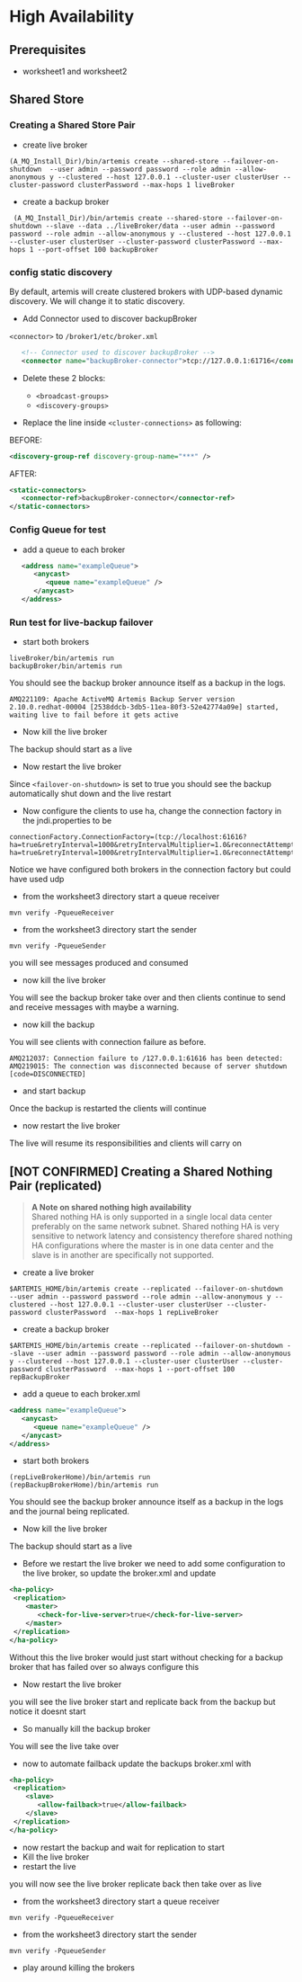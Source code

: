 # High Availability

## Prerequisites

-   worksheet1 and worksheet2

## Shared Store

### Creating a Shared Store Pair

-   create live broker

```code
(A_MQ_Install_Dir)/bin/artemis create --shared-store --failover-on-shutdown  --user admin --password password --role admin --allow-anonymous y --clustered --host 127.0.0.1 --cluster-user clusterUser --cluster-password clusterPassword --max-hops 1 liveBroker
```
-   create a backup broker

```code
 (A_MQ_Install_Dir)/bin/artemis create --shared-store --failover-on-shutdown --slave --data ../liveBroker/data --user admin --password password --role admin --allow-anonymous y --clustered --host 127.0.0.1 --cluster-user clusterUser --cluster-password clusterPassword --max-hops 1 --port-offset 100 backupBroker
```

### config static discovery

By default, artemis will create clustered brokers with UDP-based dynamic discovery. We will change it to static discovery.

-   Add Connector used to discover backupBroker

`<connector>` to `/broker1/etc/broker.xml`
```xml
   <!-- Connector used to discover backupBroker -->
   <connector name="backupBroker-connector">tcp://127.0.0.1:61716</connector>
```

-   Delete these 2 blocks:
    -    `<broadcast-groups>`  
    -    `<discovery-groups>`

-   Replace the line inside `<cluster-connections>` as following:

BEFORE:
```xml
<discovery-group-ref discovery-group-name="***" />
```

AFTER:
```xml
<static-connectors>
   <connector-ref>backupBroker-connector</connector-ref>
</static-connectors>
```

### Config Queue for test

-   add a queue to each broker
```xml
   <address name="exampleQueue">
      <anycast>
         <queue name="exampleQueue" />
      </anycast>
   </address>
```

### Run test for live-backup failover

-   start both brokers
```code
liveBroker/bin/artemis run
backupBroker/bin/artemis run
```
You should see the backup broker announce itself as a backup in the logs.
```
AMQ221109: Apache ActiveMQ Artemis Backup Server version 2.10.0.redhat-00004 [2538ddcb-3db5-11ea-80f3-52e42774a09e] started, waiting live to fail before it gets active
```

-   Now kill the live broker

The backup should start as a live


-   Now restart the live broker

Since `<failover-on-shutdown>` is set to true you should see the backup automatically shut down and the live restart

- Now configure the clients to use ha, change the connection factory in the jndi.properties to be
```code
connectionFactory.ConnectionFactory=(tcp://localhost:61616?ha=true&retryInterval=1000&retryIntervalMultiplier=1.0&reconnectAttempts=-1,tcp://localhost:61716?ha=true&retryInterval=1000&retryIntervalMultiplier=1.0&reconnectAttempts=-1)
```

Notice we have configured both brokers in the connection factory but could have used udp

-   from the worksheet3 directory start a queue receiver

```code
mvn verify -PqueueReceiver
```

-   from the worksheet3 directory start the sender

```code
mvn verify -PqueueSender
```

you will see messages produced and consumed

-   now kill the live broker

You will see the backup broker take over and then clients continue to send and receive messages with maybe a warning.

-   now kill the backup

You will see clients with connection failure as before.

```
AMQ212037: Connection failure to /127.0.0.1:61616 has been detected: AMQ219015: The connection was disconnected because of server shutdown [code=DISCONNECTED]
```

-   and start backup

Once the backup is restarted the clients will continue

-   now restart the live broker

The live will resume its responsibilities and clients will carry on

## [NOT CONFIRMED] Creating a Shared Nothing Pair (replicated)

> **A Note on shared nothing high availability**  
> Shared nothing HA is only supported in a single local data center preferably on the same network subnet. Shared nothing HA is very sensitive to network latency and consistency therefore shared nothing HA configurations where the master is in one data center and the slave is in another are specifically not supported.

-   create a live broker

```code
$ARTEMIS_HOME/bin/artemis create --replicated --failover-on-shutdown  --user admin --password password --role admin --allow-anonymous y --clustered --host 127.0.0.1 --cluster-user clusterUser --cluster-password clusterPassword  --max-hops 1 repLiveBroker
```

-   create a backup broker    

```code
$ARTEMIS_HOME/bin/artemis create --replicated --failover-on-shutdown --slave --user admin --password password --role admin --allow-anonymous y --clustered --host 127.0.0.1 --cluster-user clusterUser --cluster-password clusterPassword  --max-hops 1 --port-offset 100 repBackupBroker
```
-   add a queue to each broker.xml
```xml
<address name="exampleQueue">
   <anycast>
      <queue name="exampleQueue" />
   </anycast>
</address>
```

-   start both brokers

 ```code
 (repLiveBrokerHome)/bin/artemis run
 (repBackupBrokerHome)/bin/artemis run
 ```
 You should see the backup broker announce itself as a backup in the logs and the journal being replicated.

 -   Now kill the live broker


 The backup should start as a live

 -  Before we restart the live broker we need to add some configuration to the live broker, so update the broker.xml and update

 ```xml
 <ha-policy>
  <replication>
     <master>
        <check-for-live-server>true</check-for-live-server>
     </master>
  </replication>
</ha-policy>
 ```

 Without this the live broker would just start without checking for a backup broker that has failed over so always configure this

 -   Now restart the live broker

you will see the live broker start and replicate back from the backup but notice it doesnt start

-   So manually kill the backup broker

You will see the live take over

-   now to automate failback update the backups broker.xml with

```xml
<ha-policy>
 <replication>
    <slave>
       <allow-failback>true</allow-failback>
    </slave>
 </replication>
</ha-policy>
```

-   now restart the backup and wait for replication to start
-   Kill the live broker
-   restart the live

you will now see the live broker replicate back then take over as live


-   from the worksheet3 directory start a queue receiver

```code
mvn verify -PqueueReceiver
```

-   from the worksheet3 directory start the sender

```code
mvn verify -PqueueSender
```

- play around killing the brokers
